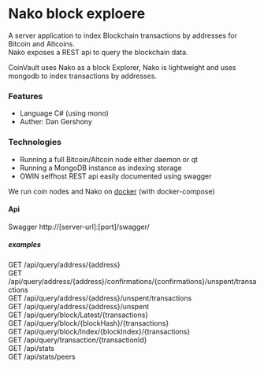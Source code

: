 # Nako block exploere
A server application to index Blockchain transactions by addresses for Bitcoin and Altcoins.  
Nako exposes a REST api to query the blockchain data.

CoinVault uses Nako as a block Explorer, Nako is lightweight and uses mongodb to index transactions by addresses.

### Features
- Language C# (using mono)
- Auther: Dan Gershony

### Technologies
- Running a full Bitcoin/Altcoin node either daemon or qt 
- Running a MongoDB instance as indexing storage
- OWIN selfhost REST api easily documented using swagger

We run coin nodes and Nako on [docker](https://www.docker.com/) (with docker-compose)

#### Api
Swagger http://[server-url]:[port]/swagger/

##### examples
GET /api/query/address/{address}  
GET /api/query/address/{address}/confirmations/{confirmations}/unspent/transactions  
GET /api/query/address/{address}/unspent/transactions  
GET /api/query/address/{address}/unspent  
GET /api/query/block/Latest/{transactions}  
GET /api/query/block/{blockHash}/{transactions}  
GET /api/query/block/Index/{blockIndex}/{transactions}  
GET /api/query/transaction/{transactionId}  
GET /api/stats  
GET /api/stats/peers  
